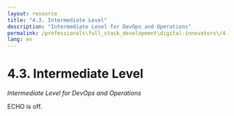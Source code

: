 ```yaml
---
layout: resource
title: "4.3. Intermediate Level"
description: "Intermediate Level for DevOps and Operations"
permalink: /professionals\full_stack_development\digital-innovators\/4-3-intermediate-level-devops/
lang: en
---
```


# 4.3. Intermediate Level

*Intermediate Level for DevOps and Operations*

ECHO is off.
